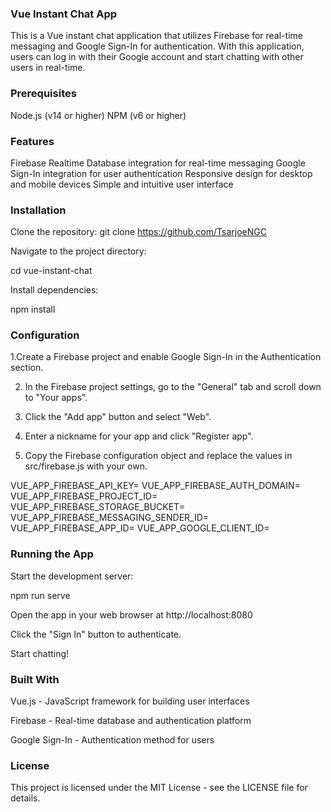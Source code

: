 
### Vue Instant Chat App 

This is a Vue instant chat application that utilizes Firebase for real-time messaging and Google Sign-In for authentication. With this application, users can log in with their Google account and start chatting with other users in real-time.

### Prerequisites

Node.js (v14 or higher)
NPM (v6 or higher)

 ### Features
Firebase Realtime Database integration for real-time messaging
Google Sign-In integration for user authentication
Responsive design for desktop and mobile devices
Simple and intuitive user interface

### Installation

Clone the repository: git clone https://github.com/TsarjoeNGC

Navigate to the project directory: 

cd vue-instant-chat

Install dependencies: 

npm install

### Configuration

1.Create a Firebase project and enable Google Sign-In in the Authentication section.

2. In the Firebase project settings, go to the "General" tab and scroll down to "Your apps".

3. Click the "Add app" button and select "Web".

3. Enter a nickname for your app and click "Register app".

4. Copy the Firebase configuration object and replace the values in src/firebase.js with your own.

VUE_APP_FIREBASE_API_KEY=<your-firebase-api-key>
VUE_APP_FIREBASE_AUTH_DOMAIN=<your-firebase-auth-domain>
VUE_APP_FIREBASE_PROJECT_ID=<your-firebase-project-id>
VUE_APP_FIREBASE_STORAGE_BUCKET=<your-firebase-storage-bucket>
VUE_APP_FIREBASE_MESSAGING_SENDER_ID=<your-firebase-messaging-sender-id>
VUE_APP_FIREBASE_APP_ID=<your-firebase-app-id>
VUE_APP_GOOGLE_CLIENT_ID=<your-google-client-id>


### Running the App

Start the development server: 

npm run serve

Open the app in your web browser at http://localhost:8080

Click the "Sign In" button to authenticate.

Start chatting!

### Built With

Vue.js - JavaScript framework for building user interfaces

Firebase - Real-time database and authentication platform

Google Sign-In - Authentication method for users

### License

This project is licensed under the MIT License - see the LICENSE file for details.